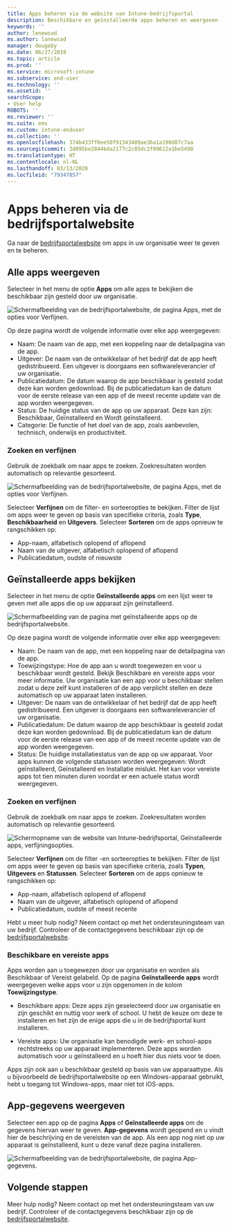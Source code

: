 ```yaml
---
title: Apps beheren via de website van Intune-bedrijfsportal
description: Beschikbare en geïnstalleerde apps beheren en weergeven
keywords: ''
author: lenewsad
ms.author: lanewsad
manager: dougeby
ms.date: 06/27/2019
ms.topic: article
ms.prod: ''
ms.service: microsoft-intune
ms.subservice: end-user
ms.technology: ''
ms.assetid: ''
searchScope:
- User help
ROBOTS: ''
ms.reviewer: ''
ms.suite: ems
ms.custom: intune-enduser
ms.collection: ''
ms.openlocfilehash: 374b433ff6ee50f91343489ae36a1a190d87c7aa
ms.sourcegitcommit: 3d895be2844bda2177c2c85dc2f09612a1be5490
ms.translationtype: HT
ms.contentlocale: nl-NL
ms.lasthandoff: 03/13/2020
ms.locfileid: "79347857"
---
```

# <a name="manage-apps-from-the-company-portal-website"></a>Apps beheren via de bedrijfsportalwebsite 
Ga naar de [bedrijfsportalwebsite](https://portal.manage.microsoft.com) om apps in uw organisatie weer te geven en te beheren. 

## <a name="view-all-apps"></a>Alle apps weergeven  
Selecteer in het menu de optie **Apps** om alle apps te bekijken die beschikbaar zijn gesteld door uw organisatie. 

   ![Schermafbeelding van de bedrijfsportalwebsite, de pagina Apps, met de opties voor Verfijnen.](./media/intune-view-apps-1907.png)  

Op deze pagina wordt de volgende informatie over elke app weergegeven:  

* Naam: De naam van de app, met een koppeling naar de detailpagina van de app.
* Uitgever: De naam van de ontwikkelaar of het bedrijf dat de app heeft gedistribueerd. Een uitgever is doorgaans een softwareleverancier of uw organisatie.  
* Publicatiedatum: De datum waarop de app beschikbaar is gesteld zodat deze kan worden gedownload. Bij de publicatiedatum kan de datum voor de eerste release van een app of de meest recente update van de app worden weergegeven.
* Status: De huidige status van de app op uw apparaat. Deze kan zijn: Beschikbaar, Geïnstalleerd en Wordt geïnstalleerd. 
* Categorie: De functie of het doel van de app, zoals aanbevolen, technisch, onderwijs en productiviteit.  

### <a name="search-and-refine"></a>Zoeken en verfijnen   

Gebruik de zoekbalk om naar apps te zoeken. Zoekresultaten worden automatisch op relevantie gesorteerd.  

   ![Schermafbeelding van de bedrijfsportalwebsite, de pagina Apps, met de opties voor Verfijnen.](./media/intune-refine-all-apps-1907.png)  

Selecteer **Verfijnen** om de filter- en sorteeropties te bekijken. Filter de lijst om apps weer te geven op basis van specifieke criteria, zoals **Type**, **Beschikbaarheid** en **Uitgevers**. Selecteer **Sorteren** om de apps opnieuw te rangschikken op:

* App-naam, alfabetisch oplopend of aflopend 
* Naam van de uitgever, alfabetisch oplopend of aflopend 
* Publicatiedatum, oudste of nieuwste  

## <a name="view-installed-apps"></a>Geïnstalleerde apps bekijken  
Selecteer in het menu de optie **Geïnstalleerde apps** om een lijst weer te geven met alle apps die op uw apparaat zijn geïnstalleerd.  

   ![Schermafbeelding van de pagina met geïnstalleerde apps op de bedrijfsportalwebsite.](./media/intune-installed-apps-1907.png)  


Op deze pagina wordt de volgende informatie over elke app weergegeven:  

* Naam: De naam van de app, met een koppeling naar de detailpagina van de app.
* Toewijzingstype: Hoe de app aan u wordt toegewezen en voor u beschikbaar wordt gesteld. Bekijk Beschikbare en vereiste apps voor meer informatie. Uw organisatie kan een app voor u beschikbaar stellen zodat u deze zelf kunt installeren of de app verplicht stellen en deze automatisch op uw apparaat laten installeren.  
* Uitgever: De naam van de ontwikkelaar of het bedrijf dat de app heeft gedistribueerd. Een uitgever is doorgaans een softwareleverancier of uw organisatie.  
* Publicatiedatum: De datum waarop de app beschikbaar is gesteld zodat deze kan worden gedownload. Bij de publicatiedatum kan de datum voor de eerste release van een app of de meest recente update van de app worden weergegeven.
* Status: De huidige installatiestatus van de app op uw apparaat. Voor apps kunnen de volgende statussen worden weergegeven: Wordt geïnstalleerd, Geïnstalleerd en Installatie mislukt. Het kan voor vereiste apps tot tien minuten duren voordat er een actuele status wordt weergegeven.  

### <a name="search-and-refine"></a>Zoeken en verfijnen  

Gebruik de zoekbalk om naar apps te zoeken. Zoekresultaten worden automatisch op relevantie gesorteerd.  

   ![Schermopname van de website van Intune-bedrijfsportal, Geïnstalleerde apps, verfijningsopties.](./media/intune-installed-refine-1907.png)  

Selecteer **Verfijnen** om de filter -en sorteeropties te bekijken. Filter de lijst om apps weer te geven op basis van specifieke criteria, zoals **Typen**, **Uitgevers** en **Statussen**. Selecteer **Sorteren** om de apps opnieuw te rangschikken op:

* App-naam, alfabetisch oplopend of aflopend  
* Naam van de uitgever, alfabetisch oplopend of aflopend  
* Publicatiedatum, oudste of meest recente  

Hebt u meer hulp nodig? Neem contact op met het ondersteuningsteam van uw bedrijf. Controleer of de contactgegevens beschikbaar zijn op de [bedrijfsportalwebsite](https://go.microsoft.com/fwlink/?linkid=2010980).  

### <a name="available-and-required-apps"></a>Beschikbare en vereiste apps
Apps worden aan u toegewezen door uw organisatie en worden als Beschikbaar of Vereist gelabeld. Op de pagina **Geïnstalleerde apps** wordt weergegeven welke apps voor u zijn opgenomen in de kolom **Toewijzingstype**. 


* Beschikbare apps: Deze apps zijn geselecteerd door uw organisatie en zijn geschikt en nuttig voor werk of school. U hebt de keuze om deze te installeren en het zijn de enige apps die u in de bedrijfsportal kunt installeren. 

* Vereiste apps: Uw organisatie kan benodigde werk- en school-apps rechtstreeks op uw apparaat implementeren. Deze apps worden automatisch voor u geïnstalleerd en u hoeft hier dus niets voor te doen. 

Apps zijn ook aan u beschikbaar gesteld op basis van uw apparaattype. Als u bijvoorbeeld de bedrijfsportalwebsite op een Windows-apparaat gebruikt, hebt u toegang tot Windows-apps, maar niet tot iOS-apps.  

## <a name="view-app-details"></a>App-gegevens weergeven  
Selecteer een app op de pagina **Apps** of **Geïnstalleerde apps** om de gegevens hiervan weer te geven. **App-gegevens** wordt geopend en u vindt hier de beschrijving en de vereisten van de app. Als een app nog niet op uw apparaat is geïnstalleerd, kunt u deze vanaf deze pagina installeren. 


   ![Schermafbeelding van de bedrijfsportalwebsite, de pagina App-gegevens.](./media/intune-app-details-1907.png)  

## <a name="next-steps"></a>Volgende stappen
Meer hulp nodig? Neem contact op met het ondersteuningsteam van uw bedrijf. Controleer of de contactgegevens beschikbaar zijn op de [bedrijfsportalwebsite](https://go.microsoft.com/fwlink/?linkid=2010980).  
